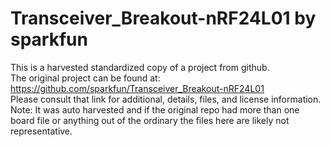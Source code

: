 
# Transceiver_Breakout-nRF24L01 by sparkfun  
This is a harvested standardized copy of a project from github.  
The original project can be found at:  
https://github.com/sparkfun/Transceiver_Breakout-nRF24L01  
Please consult that link for additional, details, files, and license information.  
Note: It was auto harvested and if the original repo had more than one board file or anything out of the ordinary the files here are likely not representative.  
    